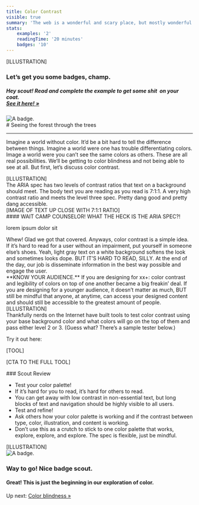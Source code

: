 ```yaml
---
title: Color Contrast
visible: true
summary: 'The web is a wonderful and scary place, but mostly wonderful. The access to information is astounding but most of it, is only accessible to those who are without impairments. The following manuals within the online camp is to get you ready for the'
stats:
    examples: '2'
    readingTime: '20 minutes'
    badges: '10'
---
```

<section>
[ILLUSTRATION]
</section>

<section class="section--badge-cta section--badge-cta__purple">
    <div class="container">
        <div class="flex-grid--gutters">
            <div class="col--width__nine">
                <h3>Let’s get you some badges, champ.</h3>
                <h5><em>Hey scout! Read and complete the example to get some shit  on your coat. <br /><a href="/badge-manual">See it here! &raquo;</a></em></h5>
            </div>
            <div class="col--width__three">
                <div class="badge--box">
                    <img class="img--badge" alt="A badge." src="/user/pages/01.home/badge-star-holder.png">
                </div>
            </div>
        </div>
    </div>
</section>

<section>
<div class="container--content" markdown="1">
# Seeing the forest through the trees

---

Imagine a world without color. It’d be a bit hard to tell the difference between things. Imagine a world were one has trouble differentiating colors. Image a world were you can’t see the same colors as others. These are all real possibilities. We’ll be getting to color blindness and not being able to see at all. But first, let’s discuss color contrast.
</div>
</section>

<section>
[ILLUSTRATION]
</section>

<section>
<div class="container--content" markdown="1">
The ARIA spec has two levels of contrast ratios that text on a background should meet. The body text you are reading as you read is 7:1:1. A very high contrast ratio and meets the level three spec. Pretty dang good and pretty dang accessible.
</div>
</section>

<section>
<div class="container--content" markdown="1">
[IMAGE OF TEXT UP CLOSE WITH 7:1:1 RATIO]
</div>
</section>

<section>
<div class="container--content section--marg">
<div class="box purple stripe" markdown="1">
#### WAIT CAMP COUNSELOR! WHAT THE HECK IS THE ARIA SPEC?!

lorem ipsum dolor sit
</div>
</div>
</section>

<section>
<div class="container--content" markdown="1">
Whew! Glad we got that covered. Anyways, color contrast is a simple idea. If it’s hard to read for a user without an impairment, put yourself in someone else’s shoes. Yeah, light gray text on a white background softens the look and sometimes looks dope. BUT IT’S HARD TO READ, SILLY. At the end of the day, our job is disseminate information in the best way possible and engage the user.
</div>
</section>


<section>
<div class="container--content section--marg">
<div class="box purple stripe" markdown="1">
**KNOW YOUR AUDIENCE.** If you are designing for xx+: color contrast and legibility of colors on top of one another became a big freakin’ deal. If you are designing for a younger audience, it doesn’t matter as much, BUT still be mindful that anyone, at anytime, can access your designed content and should still be accessible to the greatest amount of people.
</div>
</div>
</section>

<section>
[ILLUSTRATION]
</section>

<section>
<div class="container--content" markdown="1">
Thankfully nerds on the Internet have built tools to test color contrast using your base background color and what colors will go on the top of them and pass either level 2 or 3. (Guess what? There’s a sample tester below.)

Try it out here:

[TOOL]

[CTA TO THE FULL TOOL]
</div>
</section>

<section>
<div class="container--content" markdown="1">
### Scout Review

* Test your color palette!
* If it’s hard for you to read, it’s hard for others to read.
* You can get away with low contrast in non-essential text, but long blocks of text and navigation should be highly visible to all users.
* Test and refine!
* Ask others how your color palette is working and if the contrast between type, color, illustration, and content is working.
* Don’t use this as a crutch to stick to one color palette that works, explore, explore, and explore. The spec is flexible, just be mindful.
</div>
</section>

<section>
[ILLUSTRATION]
</section>

<section class="section--badge-cta section--badge-cta__yellow mt--60">
    <div class="container">
        <div class="flex-grid--gutters">
            <div class="col--width__four">
                <div class="badge--box">
                    <img class="img--badge" alt="A badge." src="/user/pages/01.home/badge-star-holder.png">
                </div>
            </div>
            <div class="col--width__eight">
                <h3>Way to go! Nice badge scout.</h3>
                <h4>Great! This is just the beginning in our exploration of color.</h4>
                <span>Up next: </span><a href="/">Color blindness &raquo;</a>
            </div>
        </div>
    </div>
</section>
